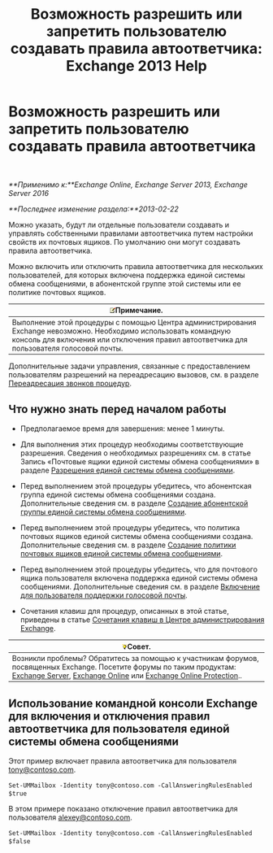 ﻿---
title: 'Возможность разрешить или запретить пользователю создавать правила автоответчика: Exchange 2013 Help'
TOCTitle: Возможность разрешить или запретить пользователю создавать правила автоответчика
ms:assetid: 81863440-8b21-4523-bdab-6a2311889a0d
ms:mtpsurl: https://technet.microsoft.com/ru-ru/library/Dd298097(v=EXCHG.150)
ms:contentKeyID: 50556397
ms.date: 04/30/2018
mtps_version: v=EXCHG.150
ms.translationtype: HT
---

# Возможность разрешить или запретить пользователю создавать правила автоответчика

 

_**Применимо к:**Exchange Online, Exchange Server 2013, Exchange Server 2016_

_**Последнее изменение раздела:**2013-02-22_

Можно указать, будут ли отдельные пользователи создавать и управлять собственными правилами автоответчика путем настройки свойств их почтовых ящиков. По умолчанию они могут создавать правила автоответчика.

Можно включить или отключить правила автоответчика для нескольких пользователей, для которых включена поддержка единой системы обмена сообщениями, в абонентской группе этой системы или ее политике почтовых ящиков.

<table>
<thead>
<tr class="header">
<th><img src="images/JJ126620.note(EXCHG.150).gif" title="Примечание" alt="Примечание" />Примечание.</th>
</tr>
</thead>
<tbody>
<tr class="odd">
<td>Выполнение этой процедуры с помощью Центра администрирования Exchange невозможно. Необходимо использовать командную консоль для включения или отключения правил автоответчика для пользователя голосовой почты.</td>
</tr>
</tbody>
</table>


Дополнительные задачи управления, связанные с предоставлением пользователям разрешений на переадресацию вызовов, см. в разделе [Переадресация звонков процедур](forwarding-calls-procedures-exchange-2013-help.md).

## Что нужно знать перед началом работы

  - Предполагаемое время для завершения: менее 1 минуты.

  - Для выполнения этих процедур необходимы соответствующие разрешения. Сведения о необходимых разрешениях см. в статье Запись «Почтовые ящики единой системы обмена сообщениями» в разделе [Разрешения единой системы обмена сообщениями](unified-messaging-permissions-exchange-2013-help.md).

  - Перед выполнением этой процедуры убедитесь, что абонентская группа единой системы обмена сообщениями создана. Дополнительные сведения см. в разделе [Создание абонентской группы единой системы обмена сообщениями](create-a-um-dial-plan-exchange-2013-help.md).

  - Перед выполнением этой процедуры убедитесь, что политика почтовых ящиков единой системы обмена сообщениями создана. Дополнительные сведения см. в разделе [Создание политики почтовых ящиков единой системы обмена сообщениями](create-a-um-mailbox-policy-exchange-2013-help.md).

  - Перед выполнением этой процедуры убедитесь, что для почтового ящика пользователя включена поддержка единой системы обмена сообщениями. Дополнительные сведения см. в разделе [Включение для пользователя поддержки голосовой почты](enable-a-user-for-voice-mail-exchange-2013-help.md).

  - Сочетания клавиш для процедур, описанных в этой статье, приведены в статье [Сочетания клавиш в Центре администрирования Exchange](keyboard-shortcuts-in-the-exchange-admin-center-exchange-online-protection-help.md).

<table>
<thead>
<tr class="header">
<th><img src="images/Bb124558.tip(EXCHG.150).gif" title="Совет" alt="Совет" />Совет.</th>
</tr>
</thead>
<tbody>
<tr class="odd">
<td>Возникли проблемы? Обратитесь за помощью к участникам форумов, посвященных Exchange. Посетите форумы по таким продуктам: <a href="https://go.microsoft.com/fwlink/p/?linkid=60612">Exchange Server</a>, <a href="https://go.microsoft.com/fwlink/p/?linkid=267542">Exchange Online</a> или <a href="https://go.microsoft.com/fwlink/p/?linkid=285351">Exchange Online Protection</a>..</td>
</tr>
</tbody>
</table>


## Использование командной консоли Exchange для включения и отключения правил автоответчика для пользователя единой системы обмена сообщениями

Этот пример включает правила автоответчика для пользователя tony@contoso.com.

    Set-UMMailbox -Identity tony@contoso.com -CallAnsweringRulesEnabled $true

В этом примере показано отключение правил автоответчика для пользователя alexey@contoso.com.

    Set-UMMailbox -Identity tony@contoso.com -CallAnsweringRulesEnabled $false

